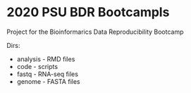 # 2020 PSU BDR Bootcampls

Project for the Bioinformarics Data Reproducibility Bootcamp

Dirs:
* analysis - RMD files
* code - scripts 
* fastq - RNA-seq files
* genome - FASTA files
